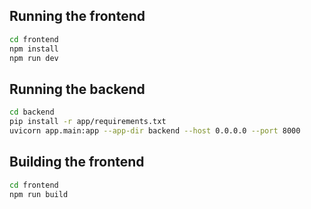 
## Running the frontend

```bash
cd frontend
npm install
npm run dev
```

## Running the backend

```bash
cd backend
pip install -r app/requirements.txt
uvicorn app.main:app --app-dir backend --host 0.0.0.0 --port 8000
```

## Building the frontend

```bash
cd frontend
npm run build
```
